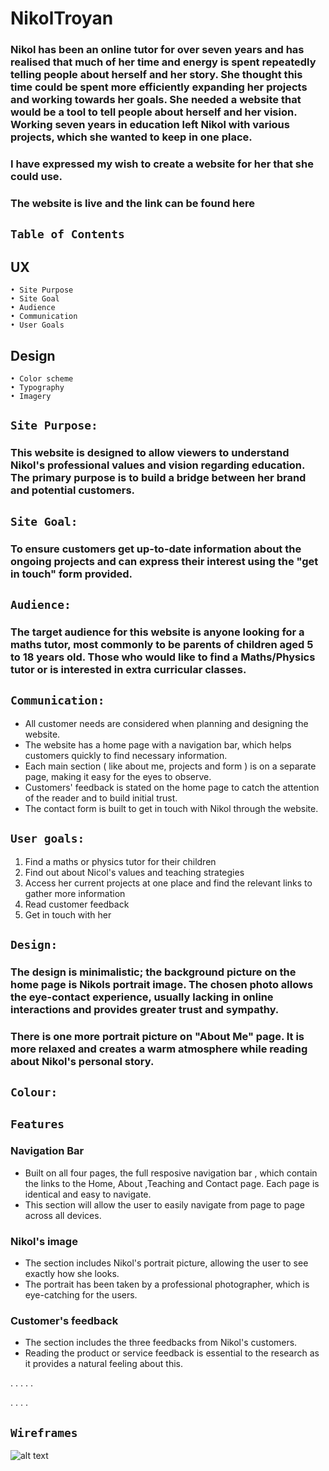 # NikolTroyan


### Nikol has been an online tutor for over seven years and has realised that much of her time and energy is spent repeatedly telling people about herself and her story. She thought this time could be spent more efficiently expanding her projects and working towards her goals. She needed a website that would be a tool to tell people about herself and her vision. Working seven years in education left Nikol with various projects, which she wanted to keep in one place.

### I have expressed my wish to create a website for her that she could use. 

### The website is live and the link can be found here 

## `Table of Contents`

   ## UX
    • Site Purpose
    • Site Goal
    • Audience
    • Communication
    • User Goals
 ## Design
    • Color scheme
    • Typography
    • Imagery
    

## `Site Purpose:` 

### This website is designed to allow viewers to understand Nikol's professional values and vision regarding education. The primary purpose is to build a bridge between her brand and potential customers. 

## `Site Goal:` 

### To ensure customers get up-to-date information about the ongoing projects and can express their interest using the "get in touch" form provided. 

## `Audience: `

### The target audience for this website is anyone looking for a maths tutor, most commonly to be parents of children aged 5 to 18 years old. Those who would like to find a Maths/Physics tutor or is interested in extra curricular classes. 

## `Communication:` 

* All customer needs are considered when planning and designing the website.
* The website has a home page with a navigation bar, which helps customers quickly to find necessary information.
* Each main section ( like  about me, projects and form ) is on a separate page, making it easy for the eyes to observe.
* Customers' feedback is stated on the home page to catch the attention of the reader and to build initial trust. 
* The contact form is built to get in touch with Nikol through the website.

## `User goals:`

1. Find a maths or physics tutor for their children
2. Find out about Nicol's values and teaching strategies
3. Access her current projects at one place and find the relevant links to gather more information
4. Read customer feedback
5. Get in touch with her


## `Design:`

### The design is minimalistic; the background picture on the home page is Nikols portrait image. The chosen photo allows the eye-contact experience, usually lacking in online interactions and provides greater trust and sympathy. 
### There is one more portrait picture on "About Me" page. It is more relaxed and creates a warm atmosphere while reading about Nikol's personal story. 

## `Colour:`











## `Features`

 ### **Navigation Bar**

- Built on all four pages, the full resposive navigation bar , which contain the links to the Home, About ,Teaching and Contact page. Each page is identical and easy to navigate.
- This section will allow the user to easily navigate from page to page across all devices.

 ### **Nikol's image**

 - The section includes Nikol's portrait picture, allowing the user to see exactly how she looks.
 - The portrait has been taken by a professional photographer, which is eye-catching for the users.

### **Customer's feedback**

- The section includes the three feedbacks from Nikol's customers.
- Reading the product or service feedback is essential to the research as it provides a natural feeling about this.

.
.
.
.
.

.
.
.
.

## `Wireframes`

![alt text](/assets/Wireframes/Homepage%20laptop.png)

